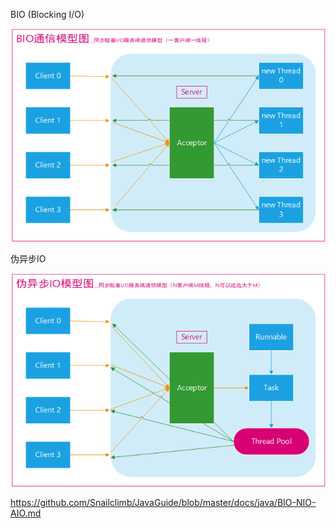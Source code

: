 BIO (Blocking I/O)

![ä¼ ç"BIOéä¿¡æ¨¡åå¾](assets/68747470733a2f2f6d792d626c6f672d746f2d7573652e6f73732d636e2d6265696a696e672e616c6979756e63732e636f6d2f322e706e67.png)





伪异步IO

![ä¼ªå¼æ­¥IOæ¨¡åå¾](assets/68747470733a2f2f6d792d626c6f672d746f2d7573652e6f73732d636e2d6265696a696e672e616c6979756e63732e636f6d2f332e706e67.png)











https://github.com/Snailclimb/JavaGuide/blob/master/docs/java/BIO-NIO-AIO.md

